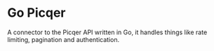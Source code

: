# Go Picqer

A connector to the Picqer API written in Go, it handles things like rate limiting, pagination and authentication.
